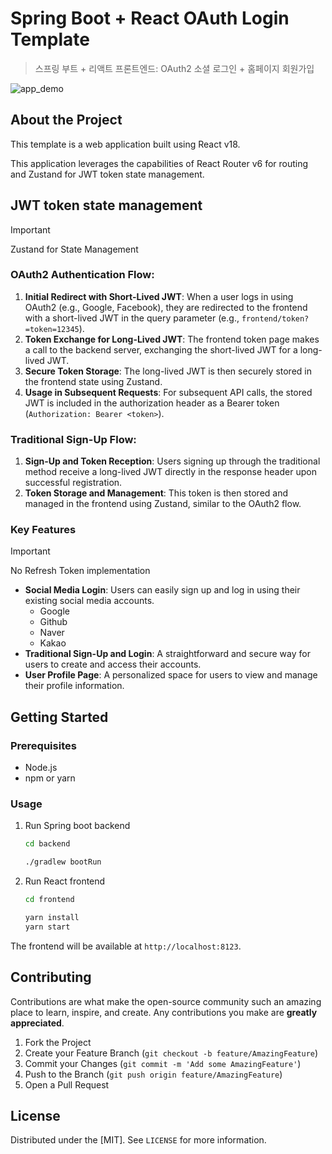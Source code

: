 # Spring Boot + React OAuth Login Template

> 스프링 부트 + 리액트 프론트엔드: OAuth2 소셜 로그인 + 홈페이지 회원가입

![app_demo](https://github.com/Alfex4936/oauth2-spring-boot-react-template/assets/2356749/4e28e168-9dcc-428b-b032-d34a666a4563)

## About the Project

This template is a web application built using React v18.

This application leverages the capabilities of React Router v6 for routing and Zustand for JWT token state management.

## JWT token state management

> [!IMPORTANT]
> Zustand for State Management

### OAuth2 Authentication Flow:
1. **Initial Redirect with Short-Lived JWT**: When a user logs in using OAuth2 (e.g., Google, Facebook), they are redirected to the frontend with a short-lived JWT in the query parameter (e.g., `frontend/token?=token=12345`).
2. **Token Exchange for Long-Lived JWT**: The frontend token page makes a call to the backend server, exchanging the short-lived JWT for a long-lived JWT.
3. **Secure Token Storage**: The long-lived JWT is then securely stored in the frontend state using Zustand.
4. **Usage in Subsequent Requests**: For subsequent API calls, the stored JWT is included in the authorization header as a Bearer token (`Authorization: Bearer <token>`).

### Traditional Sign-Up Flow:
1. **Sign-Up and Token Reception**: Users signing up through the traditional method receive a long-lived JWT directly in the response header upon successful registration.
2. **Token Storage and Management**: This token is then stored and managed in the frontend using Zustand, similar to the OAuth2 flow.

### Key Features

> [!IMPORTANT]
> No Refresh Token implementation

- **Social Media Login**: Users can easily sign up and log in using their existing social media accounts.
    - Google
    - Github
    - Naver
    - Kakao
- **Traditional Sign-Up and Login**: A straightforward and secure way for users to create and access their accounts.
- **User Profile Page**: A personalized space for users to view and manage their profile information.

## Getting Started

### Prerequisites

- Node.js
- npm or yarn

### Usage

1. Run Spring boot backend
   ```sh
   cd backend

   ./gradlew bootRun
   ```

2. Run React frontend
   ```sh
   cd frontend

   yarn install
   yarn start
   ```

The frontend will be available at `http://localhost:8123`.

## Contributing

Contributions are what make the open-source community such an amazing place to learn, inspire, and create. Any contributions you make are **greatly appreciated**.

1. Fork the Project
2. Create your Feature Branch (`git checkout -b feature/AmazingFeature`)
3. Commit your Changes (`git commit -m 'Add some AmazingFeature'`)
4. Push to the Branch (`git push origin feature/AmazingFeature`)
5. Open a Pull Request

## License

Distributed under the [MIT]. See `LICENSE` for more information.
